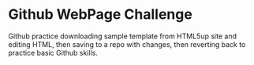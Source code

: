 # Github WebPage Challenge
Github practice downloading sample template from HTML5up site and editing HTML, then saving to a repo with changes, then reverting back to practice basic Github skills.

